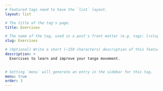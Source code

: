 ```yaml
---
# Featured tags need to have the `list` layout.
layout: list

# The title of the tag's page.
title: Exercises

# The name of the tag, used in a post's front matter (e.g. tags: [<slug>]).
slug: Exercises

# (Optional) Write a short (~150 characters) description of this featured tag.
description: >
  Exercises to learn and improve your tango movement.
 

# Setting `menu` will generate an entry in the sidebar for this tag.
menu: true
order: 3
---
```

